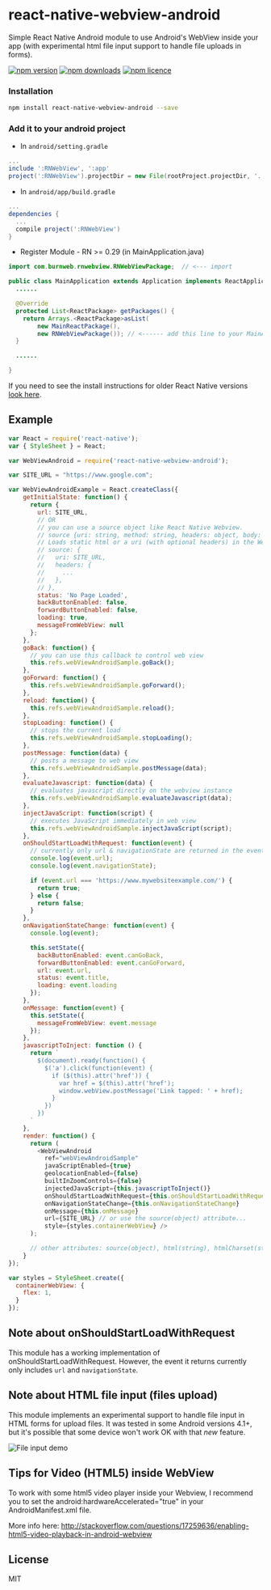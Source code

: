 # react-native-webview-android
Simple React Native Android module to use Android's WebView inside your app (with experimental html file input support to handle file uploads in forms).

[![npm version](http://img.shields.io/npm/v/react-native-webview-android.svg?style=flat-square)](https://npmjs.org/package/react-native-webview-android "View this project on npm")
[![npm downloads](http://img.shields.io/npm/dm/react-native-webview-android.svg?style=flat-square)](https://npmjs.org/package/react-native-webview-android "View this project on npm")
[![npm licence](http://img.shields.io/npm/l/react-native-webview-android.svg?style=flat-square)](https://npmjs.org/package/react-native-webview-android "View this project on npm")

### Installation

```bash
npm install react-native-webview-android --save
```

### Add it to your android project

* In `android/setting.gradle`

```gradle
...
include ':RNWebView', ':app'
project(':RNWebView').projectDir = new File(rootProject.projectDir, '../node_modules/react-native-webview-android/android')
```

* In `android/app/build.gradle`

```gradle
...
dependencies {
  ...
  compile project(':RNWebView')
}
```

* Register Module - RN >= 0.29 (in MainApplication.java)

```java
import com.burnweb.rnwebview.RNWebViewPackage;  // <--- import

public class MainApplication extends Application implements ReactApplication {
  ......

  @Override
  protected List<ReactPackage> getPackages() {
    return Arrays.<ReactPackage>asList(
        new MainReactPackage(),
        new RNWebViewPackage()); // <------ add this line to your MainApplication class
  }

  ......

}
```

If you need to see the install instructions for older React Native versions [look here](https://github.com/lucasferreira/react-native-webview-android/blob/react-native-older/README.md).


## Example
```javascript
var React = require('react-native');
var { StyleSheet } = React;

var WebViewAndroid = require('react-native-webview-android');

var SITE_URL = "https://www.google.com";

var WebViewAndroidExample = React.createClass({
    getInitialState: function() {
      return {
        url: SITE_URL,
        // OR
        // you can use a source object like React Native Webview.
        // source {uri: string, method: string, headers: object, body: string}, {html: string, baseUrl: string}
        // Loads static html or a uri (with optional headers) in the WebView. <Just like React Native's version>
        // source: {
        //   uri: SITE_URL,
        //   headers: {
        //     ...
        //   },
        // },
        status: 'No Page Loaded',
        backButtonEnabled: false,
        forwardButtonEnabled: false,
        loading: true,
        messageFromWebView: null
      };
    },
    goBack: function() {
      // you can use this callback to control web view
      this.refs.webViewAndroidSample.goBack();
    },
    goForward: function() {
      this.refs.webViewAndroidSample.goForward();
    },
    reload: function() {
      this.refs.webViewAndroidSample.reload();
    },
    stopLoading: function() {
      // stops the current load
      this.refs.webViewAndroidSample.stopLoading();
    },
    postMessage: function(data) {
      // posts a message to web view
      this.refs.webViewAndroidSample.postMessage(data);
    },
    evaluateJavascript: function(data) {
      // evaluates javascript directly on the webview instance
      this.refs.webViewAndroidSample.evaluateJavascript(data);
    },
    injectJavaScript: function(script) {
      // executes JavaScript immediately in web view
      this.refs.webViewAndroidSample.injectJavaScript(script);
    },
    onShouldStartLoadWithRequest: function(event) {
      // currently only url & navigationState are returned in the event.
      console.log(event.url);
      console.log(event.navigationState);

      if (event.url === 'https://www.mywebsiteexample.com/') {
        return true;
      } else {
        return false;
      }
    },
    onNavigationStateChange: function(event) {
      console.log(event);

      this.setState({
        backButtonEnabled: event.canGoBack,
        forwardButtonEnabled: event.canGoForward,
        url: event.url,
        status: event.title,
        loading: event.loading
      });
    },
    onMessage: function(event) {
      this.setState({
        messageFromWebView: event.message
      });
    },
    javascriptToInject: function () {
      return `
        $(document).ready(function() {
          $('a').click(function(event) {
            if ($(this).attr('href')) {
              var href = $(this).attr('href');
              window.webView.postMessage('Link tapped: ' + href);
            }
          })
        })
      `
    },
    render: function() {
      return (
        <WebViewAndroid
          ref="webViewAndroidSample"
          javaScriptEnabled={true}
          geolocationEnabled={false}
          builtInZoomControls={false}
          injectedJavaScript={this.javascriptToInject()}
          onShouldStartLoadWithRequest={this.onShouldStartLoadWithRequest}
          onNavigationStateChange={this.onNavigationStateChange}
          onMessage={this.onMessage}
          url={SITE_URL} // or use the source(object) attribute...
          style={styles.containerWebView} />
      );

      // other attributes: source(object), html(string), htmlCharset(string), baseUrl(string), injectedJavaScript(string), disableCookies(bool), disablePlugins(bool), userAgent(string)
    }
});

var styles = StyleSheet.create({
  containerWebView: {
    flex: 1,
  }
});
```

## Note about onShouldStartLoadWithRequest

This module has a working implementation of onShouldStartLoadWithRequest. However, the event it returns currently only includes `url` and `navigationState`.

## Note about HTML file input (files upload)

This module implements an experimental support to handle file input in HTML forms for upload files. It was tested in some Android versions 4.1+, but it's possible that some device won't work OK with that *new* feature.

![File input demo](http://i.imgur.com/5Fbaxfn.gif)

## Tips for Video (HTML5) inside WebView

To work with some html5 video player inside your Webview, I recommend you to set the android:hardwareAccelerated="true" in your AndroidManifest.xml file.

More info here: http://stackoverflow.com/questions/17259636/enabling-html5-video-playback-in-android-webview

## License
MIT
